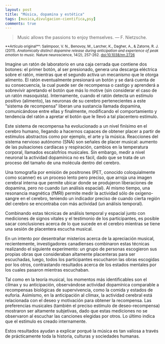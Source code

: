 ```yaml
---
layout: post
title: "Música, dopamina y estética"
tags: [musica,divulgacion-cientifica,psy]
comments: true
---
```


<blockquote>
Music allows the passions to enjoy themselves. &mdash; F. Nietzsche.
</blockquote>

<small>
**Artículo original**:
Salimpoor, V. N., Benovoy, M., Larcher, K., Dagher, A., & Zatorre, R. J. (2011). <em>Anatomically distinct dopamine release during anticipation and experience of peak emotion to music.</em> Nature neuroscience, 14(2), 257-262. <a href="http://dx.doi.org/10.1038/nn.2726">doi:10.1038/nn.2726</a>
</small>

Imagine un ratón de laboratorio en una caja cerrada que contiene dos botones:
el primer botón, al ser presionado, genera una descarga eléctrica sobre el
ratón, mientras que el segundo activa un mecanismo que le otorga alimento. El
ratón eventualmente presionará un botón y se dará cuenta de su consecuencia, la
cual puede ser de recompensa o castigo y aprenderá a sobrevivir apretando el
botón que más lo motive (sin considerar el caso de un ratón masoquista).
Internamente, cuando el ratón detecta un estímulo positivo (alimento), las
neuronas de su cerebro pertenecientes a este “sistema de recompensa” liberan
una sustancia llamada dopamina, comunicándose entre ellas y finalmente,
modificando el comportamiento y tendencia del ratón a apretar el botón que le
llevó a tal placentero estímulo.

Este sistema de recompensa ha evolucionado a
un nivel finísimo en el cerebro humano, llegando a hacernos capaces de obtener
placer a partir de estímulos abstractos como por ejemplo, el arte y la música.
Reacciones del sistema nervioso autónomo (SNA) son señales de placer musical:
aumento de las pulsaciones cardíacas y respiración, cambios en la temperatura
corporal, llamados escalofríos musicales. Sin embargo, medir a nivel neuronal
la actividad dopamínica no es fácil, dado que se trata de un proceso del tamaño
de una molécula dentro del cerebro. 

Una tomografía por emisión de positrones
(PET, conocido coloquialmente como scanner) es un proceso lento pero preciso,
que arroja una imagen cerebral interna que permite ubicar donde se produjeron
liberaciones de dopamina, pero no cuando (un análisis espacial). Al mismo
tiempo, una resonancia magnética (fMRI) permite medir la actividad sólo de
oxígeno-sangre en el cerebro, teniendo un indicador preciso de cuando cierta
región del cerebro se encontraba con más actividad (un análisis temporal).

Combinando estas técnicas de análisis temporal y espacial junto con mediciones
de signos vitales y el testimonio de los participantes, es posible sacar
conclusiones acerca de lo que sucede en el cerebro mientras se tiene una sesión
de placentera escucha musical. 

En un intento por desentrañar misterios acerca
de la apreciación musical, recientemente, investigadores canadienses combinaron
estas técnicas realizando el siguiente experimento: un grupo de personas
escogieron sus propias obras que consideraban altamente placenteras para ser
escuchadas, luego, todos los participantes escucharon las obras escogidas por
los otros, contrastando resultados acerca de los estados mentales por los
cuales pasaron mientras escuchaban. 

Tal como en la teoría musical, los
momentos más identificables son el clímax y su anticipación, observándose
actividad dopamínica comparable a recompensas biológicas de supervivencia, como
la comida y estados de euforia. Asimismo, en la anticipación al clímax, la
actividad cerebral está relacionada con el deseo y motivación para obtener la
recompensa. Las preferencias musicales (también el preciso estímulo de
deseo-recompensa) mostraron ser altamente subjetivas, dado que estas mediciones
no se observaron al escuchar las canciones elegidas por otros. Lo último indica
que el estímulo es creado internamente. 

Estos resultados ayudan a explicar
porqué la música es tan valiosa a través de prácticamente toda la historia,
culturas y sociedades humanas.
